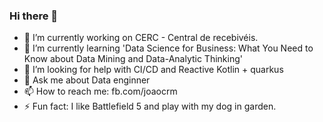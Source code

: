 ### Hi there 👋

- 🔭 I’m currently working on CERC - Central de recebivéis.
- 🌱 I’m currently learning 'Data Science for Business: What You Need to Know about Data Mining and Data-Analytic Thinking'
- 🤔 I’m looking for help with CI/CD and Reactive Kotlin + quarkus
- 💬 Ask me about Data enginner
- 📫 How to reach me: fb.com/joaocrm
- ⚡ Fun fact: I like Battlefield 5 and play with my dog in garden.
